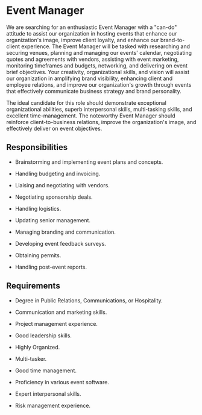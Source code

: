 # Event Manager

We are searching for an enthusiastic Event Manager with a "can-do" attitude to assist our organization in hosting events that enhance our organization's image, improve client loyalty, and enhance our brand-to-client experience. The Event Manager will be tasked with researching and securing venues, planning and managing our events' calendar, negotiating quotes and agreements with vendors, assisting with event marketing, monitoring timeframes and budgets, networking, and delivering on event brief objectives. Your creativity, organizational skills, and vision will assist our organization in amplifying brand visibility, enhancing client and employee relations, and improve our organization's growth through events that effectively communicate business strategy and brand personality.

The ideal candidate for this role should demonstrate exceptional organizational abilities, superb interpersonal skills, multi-tasking skills, and excellent time-management. The noteworthy Event Manager should reinforce client-to-business relations, improve the organization's image, and effectively deliver on event objectives.

## Responsibilities

* Brainstorming and implementing event plans and concepts.

* Handling budgeting and invoicing.

* Liaising and negotiating with vendors.

* Negotiating sponsorship deals.

* Handling logistics.

* Updating senior management.

* Managing branding and communication.

* Developing event feedback surveys.

* Obtaining permits.

* Handling post-event reports.

## Requirements

* Degree in Public Relations, Communications, or Hospitality.

* Communication and marketing skills.

* Project management experience.

* Good leadership skills.

* Highly Organized.

* Multi-tasker.

* Good time management.

* Proficiency in various event software.

* Expert interpersonal skills.

* Risk management experience.

